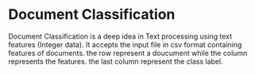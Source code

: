 # Document Classification
Document Classification is a deep idea in Text processing using text features (Integer data).
It accepts the input file in csv format containing features of documents. the row represent a doucument while the column represents the features. the last column represent the class label.
